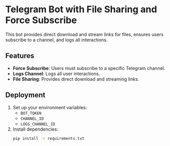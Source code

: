 # Telegram Bot with File Sharing and Force Subscribe

This bot provides direct download and stream links for files, ensures users subscribe to a channel, and logs all interactions.

## Features
- **Force Subscribe**: Users must subscribe to a specific Telegram channel.
- **Logs Channel**: Logs all user interactions.
- **File Sharing**: Provides direct download and streaming links.

## Deployment
1. Set up your environment variables:
   - `BOT_TOKEN`
   - `CHANNEL_ID`
   - `LOGS_CHANNEL_ID`
2. Install dependencies:
   ```bash
   pip install -r requirements.txt
